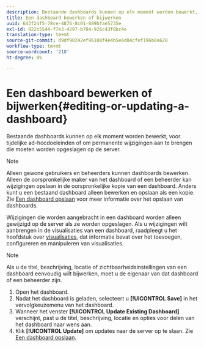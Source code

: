 ```yaml
---
description: Bestaande dashboards kunnen op elk moment worden bewerkt, voor tijdelijke ad-hocdoeleinden of om permanente wijzigingen aan te brengen die moeten worden opgeslagen op de server.
title: Een dashboard bewerken of bijwerken
uuid: 643f24f5-78ce-4876-8c01-889bfae5735e
exl-id: 822c5544-f7e3-4297-b784-926c43f8bc4e
translation-type: tm+mt
source-git-commit: d9df90242ef96188f4e4b5e6d04cfef196b0a628
workflow-type: tm+mt
source-wordcount: '218'
ht-degree: 0%

---
```


# Een dashboard bewerken of bijwerken{#editing-or-updating-a-dashboard}

Bestaande dashboards kunnen op elk moment worden bewerkt, voor tijdelijke ad-hocdoeleinden of om permanente wijzigingen aan te brengen die moeten worden opgeslagen op de server.

>[!NOTE]
>
>Alleen gewone gebruikers en beheerders kunnen dashboards bewerken. Alleen de oorspronkelijke maker van het dashboard of een beheerder kan wijzigingen opslaan in de oorspronkelijke kopie van een dashboard. Anders kunt u een bestaand dashboard alleen bewerken en opslaan als een kopie. Zie [Een dashboard opslaan](../../../home/c-adobe-data-workbench-dashboard/c-dashboards/t-saving-a-dashboard.md#task-4132cf487bc640149c91afd0b7b0701e) voor meer informatie over het opslaan van dashboards.

Wijzigingen die worden aangebracht in een dashboard worden alleen gewijzigd op de server als ze worden opgeslagen. Als u wijzigingen wilt aanbrengen in de visualisaties van een dashboard, raadpleegt u het hoofdstuk over [visualisaties](../../../home/c-adobe-data-workbench-dashboard/c-visualizations/c-visualizations.md#concept-426ed20f270f4be48ecc3574f3078d8e), dat informatie bevat over het toevoegen, configureren en manipuleren van visualisaties.

>[!NOTE]
>
>Als u de titel, beschrijving, locatie of zichtbaarheidsinstellingen van een dashboard eenvoudig wilt bijwerken, moet u de eigenaar van dat dashboard of een beheerder zijn.

1. Open het dashboard.
1. Nadat het dashboard is geladen, selecteert u **[!UICONTROL Save]** in het vervolgkeuzemenu van het dashboard.
1. Wanneer het venster **[!UICONTROL Update Existing Dashboard]** verschijnt, past u de titel, beschrijving, locatie en opties voor delen van het dashboard naar wens aan.
1. Klik **[!UICONTROL Update]** om updates naar de server op te slaan. Zie [Een dashboard opslaan](../../../home/c-adobe-data-workbench-dashboard/c-dashboards/t-saving-a-dashboard.md#task-4132cf487bc640149c91afd0b7b0701e).

